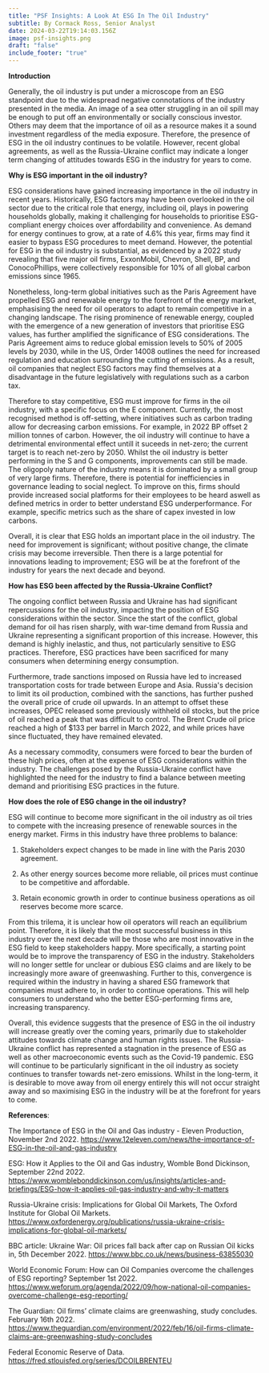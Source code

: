 ```yaml
---
title: "PSF Insights: A Look At ESG In The Oil Industry"
subtitle: By Cormack Ross, Senior Analyst
date: 2024-03-22T19:14:03.156Z
image: psf-insights.png
draft: "false"
include_footer: "true"
---
```

**Introduction** 

Generally, the oil industry is put under a microscope from an ESG standpoint due to the widespread negative connotations of the industry presented in the media. An image of a sea otter struggling in an oil spill may be enough to put off an environmentally or socially conscious investor. Others may deem that the importance of oil as a resource makes it a sound investment regardless of the media exposure. Therefore, the presence of ESG in the oil industry continues to be volatile. However, recent global agreements, as well as the Russia-Ukraine conflict may indicate a longer term changing of attitudes towards ESG in the industry for years to come. 

**Why is ESG important in the oil industry?** 

ESG considerations have gained increasing importance in the oil industry in recent years. Historically, ESG factors may have been overlooked in the oil sector due to the critical role that energy, including oil, plays in powering households globally, making it challenging for households to prioritise ESG-compliant energy choices over affordability and convenience. As demand for energy continues to grow, at a rate of 4.6% this year, firms may find it easier to bypass ESG procedures to meet demand. However, the potential for ESG in the oil industry is substantial, as evidenced by a 2022 study revealing that five major oil firms, ExxonMobil, Chevron, Shell, BP, and ConocoPhillips, were collectively responsible for 10% of all global carbon emissions since 1965.

Nonetheless, long-term global initiatives such as the Paris Agreement have propelled ESG and renewable energy to the forefront of the energy market, emphasising the need for oil operators to adapt to remain competitive in a changing landscape. The rising prominence of renewable energy, coupled with the emergence of a new generation of investors that prioritise ESG values, has further amplified the significance of ESG considerations. The Paris Agreement aims to reduce global emission levels to 50% of 2005 levels by 2030, while in the US, Order 14008 outlines the need for increased regulation and education surrounding the cutting of emissions. As a result, oil companies that neglect ESG factors may find themselves at a disadvantage in the future legislatively with regulations such as a carbon tax. 

Therefore to stay competitive, ESG must improve for firms in the oil industry, with a specific focus on the E component. Currently, the most recognised method is off-setting, where initiatives such as carbon trading allow for decreasing carbon emissions. For example, in 2022 BP offset 2 million tonnes of carbon. However, the oil industry will continue to have a detrimental environmental effect untill it suceeds in net-zero; the current target is to reach net-zero by 2050. Whilst the oil industry is better performing in the S and G components, improvements can still be made. The oligopoly nature of the industry means it is dominated by a small group of very large firms. Therefore, there is potential for inefficiencies in governance leading to social neglect. To improve on this, firms should provide increased social platforms for their employees to be heard aswell as defined metrics in order to better understand ESG underperformance. For example, specific metrics such as the share of capex invested in low carbons. 

Overall, it is clear that ESG holds an important place in the oil industry. The need for improvement is significant; without positive change, the climate crisis may become irreversible. Then there is a large potential for innovations leading to improvement; ESG will be at the forefront of the industry for years the next decade and beyond.

**How has ESG been affected by the Russia-Ukraine Conflict?** 

The ongoing conflict between Russia and Ukraine has had significant repercussions for the oil industry, impacting the position of ESG considerations within the sector. Since the start of the conflict, global demand for oil has risen sharply, with war-time demand from Russia and Ukraine representing a significant proportion of this increase. However, this demand is highly inelastic, and thus, not particularly sensitive to ESG practices. Therefore, ESG practices have been sacrificed for many consumers when determining energy consumption. 

Furthermore, trade sanctions imposed on Russia have led to increased transportation costs for trade between Europe and Asia. Russia's decision to limit its oil production, combined with the sanctions, has further pushed the overall price of crude oil upwards. In an attempt to offset these increases, OPEC released some previously withheld oil stocks, but the price of oil reached a peak that was difficult to control. The Brent Crude oil price reached a high of $133 per barrel in March 2022, and while prices have since fluctuated, they have remained elevated. 

As a necessary commodity, consumers were forced to bear the burden of these high prices, often at the expense of ESG considerations within the industry. The challenges posed by the Russia-Ukraine conflict have highlighted the need for the industry to find a balance between meeting demand and prioritising ESG practices in the future.

**How does the role of ESG change in the oil industry?** 

ESG will continue to become more significant in the oil industry as oil tries to compete with the increasing presence of renewable sources in the energy market. Firms in this industry have three problems to balance: 

1. Stakeholders expect changes to be made in line with the Paris 2030 agreement. 

2. As other energy sources become more reliable, oil prices must continue to be competitive and affordable. 

3. Retain economic growth in order to continue business operations as oil reserves become more scarce. 

From this trilema, it is unclear how oil operators will reach an equilibrium point. Therefore, it is likely that the most successful business in this industry over the next decade will be those who are most innovative in the ESG field to keep stakeholders happy. More specifically, a starting point would be to improve the transparency of ESG in the industry. Stakeholders will no longer settle for unclear or dubious ESG claims and are likely to be increasingly more aware of greenwashing. Further to this, convergence is required within the industry in having a shared ESG framework that companies must adhere to, in order to continue operations. This will help consumers to understand who the better ESG-performing firms are, increasing transparency. 

Overall, this evidence suggests that the presence of ESG in the oil industry will increase greatly over the coming years, primarily due to stakeholder attitudes towards climate change and human rights issues. The Russia-Ukraine conflict has represented a stagnation in the presence of ESG as well as other macroeconomic events such as the Covid-19 pandemic. ESG will continue to be particularly significant in the oil industry as society continues to transfer towards net-zero emissions. Whilst in the long-term, it is desirable to move away from oil energy entirely this will not occur straight away and so maximising ESG in the industry will be at the forefront for years to come.

**References**: 

The Importance of ESG in the Oil and Gas industry - Eleven Production, November 2nd 2022. https://www.12eleven.com/news/the-importance-of-ESG-in-the-oil-and-gas-industry 

ESG: How it Applies to the Oil and Gas industry, Womble Bond Dickinson, September 22nd 2022. https://www.womblebonddickinson.com/us/insights/articles-and-briefings/ESG-how-it-applies-oil-gas-industry-and-why-it-matters 

Russia-Ukraine crisis: Implications for Global Oil Markets, The Oxford Institute for Global Oil Markets. https://www.oxfordenergy.org/publications/russia-ukraine-crisis-implications-for-global-oil-markets/ 

BBC article: Ukraine War: Oil prices fall back after cap on Russian Oil kicks in, 5th December 2022. https://www.bbc.co.uk/news/business-63855030 

World Economic Forum: How can Oil Companies overcome the challenges of ESG reporting? September 1st 2022. https://www.weforum.org/agenda/2022/09/how-national-oil-companies-overcome-challenge-esg-reporting/ 

The Guardian: Oil firms’ climate claims are greenwashing, study concludes. February 16th 2022. https://www.theguardian.com/environment/2022/feb/16/oil-firms-climate-claims-are-greenwashing-study-concludes 

Federal Economic Reserve of Data. https://fred.stlouisfed.org/series/DCOILBRENTEU